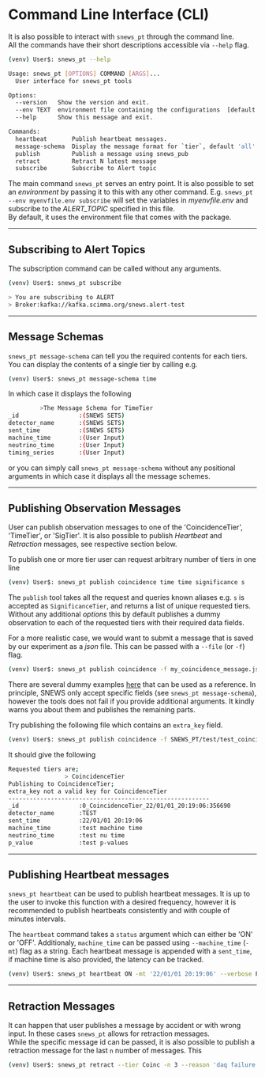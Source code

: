 # Command Line Interface (CLI)

It is also possible to interact with `snews_pt` through the command line. <br>
All the commands have their short descriptions accessible via `--help` flag. 
```bash
(venv) User$: snews_pt --help 
```
```bash
Usage: snews_pt [OPTIONS] COMMAND [ARGS]...
  User interface for snews_pt tools

Options:
  --version   Show the version and exit.
  --env TEXT  environment file containing the configurations  [default: (auxiliary/test-config.env)]
  --help      Show this message and exit.

Commands:
  heartbeat       Publish heartbeat messages.
  message-schema  Display the message format for `tier`, default 'all'
  publish         Publish a message using snews_pub
  retract         Retract N latest message
  subscribe       Subscribe to Alert topic 
```
The main command `snews_pt` serves an entry point. It is also possible to set an _environment_ by passing it to this with any other command. 
E.g. `snews_pt --env myenvfile.env subscribe` will set the variables in _myenvfile.env_  and subscribe to the _ALERT_TOPIC_ specified in this file. <br>
By default, it uses the environment file that comes with the package.

---
## Subscribing to Alert Topics
The subscription command can be called without any arguments.
```bash 
(venv) User$: snews_pt subscribe 
```
```bash
> You are subscribing to ALERT 
> Broker:kafka://kafka.scimma.org/snews.alert-test
```
---
## Message Schemas
`snews_pt message-schema` can tell you the required contents for each tiers. You can display the contents of a single tier by calling e.g.
```bash
(venv) User$: snews_pt message-schema time
```
In which case it displays the following
```bash
         >The Message Schema for TimeTier 
_id                 :(SNEWS SETS)
detector_name       :(SNEWS SETS)
sent_time           :(SNEWS SETS)
machine_time        :(User Input)
neutrino_time       :(User Input)
timing_series       :(User Input)  
```
or you can simply call `snews_pt message-schema` without any positional arguments in which case it displays all the message schemes. <br>

---

## Publishing Observation Messages
User can publish observation messages to one of the 'CoincidenceTier', 'TimeTier', or 'SigTier'. It is also possible to publish _Heartbeat_ and _Retraction_ messages, see respective section below.

To publish one or more tier user can request arbitrary number of tiers in one line
```bash
(venv) User$: snews_pt publish coincidence time time significance s
```
The `publish` tool takes all the request and queries known aliases e.g. `s` is accepted as `SignificanceTier`, and returns a list of unique requested tiers.<br>
Without any additional _options_ this by default publishes a dummy observation to each of the requested tiers with their required data fields.

For a more realistic case, we would want to submit a message that is saved by our experiment as a _json_ file. This can be passed with a `--file` (or `-f`) flag.
```bash
(venv) User$: snews_pt publish coincidence -f my_coincidence_message.json
```
There are several dummy examples [here](../test/) that can be used as a reference. In principle, SNEWS only accept specific fields (see `snews_pt message-schema`), however the tools does not fail if you provide additional arguments. It kindly warns you about them and publishes the remaining parts.

Try publishing the following file which contains an `extra_key` field.
```bash
(venv) User$: snews_pt publish coincidence -f SNEWS_PT/test/test_coincidence_tier_message.json
```

It should give the following
```bash
Requested tiers are;
                > CoincidenceTier
Publishing to CoincidenceTier;
extra_key not a valid key for CoincidenceTier
---------------------------------------------------------
_id                 :0_CoincidenceTier_22/01/01_20:19:06:356690
detector_name       :TEST
sent_time           :22/01/01 20:19:06
machine_time        :test machine time
neutrino_time       :test nu time
p_value             :test p-values 
```
----

## Publishing Heartbeat messages

`snews_pt heartbeat`  can be used to publish heartbeat messages. It is up to the user to invoke this function with a desired frequency, however it is recommended to publish heartbeats consistently and with couple of minutes intervals.

The `heartbeat` command takes a `status` argument which can either be 'ON' or 'OFF'. 
Additionaly, `machine_time` can be passed using `--machine_time` (`-mt`) flag as a string. Each heartbeat message is appended with a `sent_time`, if machine time is also provided, the latency can be tracked.

```bash
(venv) User$: snews_pt heartbeat ON -mt '22/01/01 20:19:06' --verbose False
```
---

## Retraction Messages

It can happen that user publishes a message by accident or with wrong input. In these cases `snews_pt` allows for retraction messages. <br>
While the specific message id can be passed, it is also possible to publish a retraction message for the last `n` number of messages. This

```bash
(venv) User$: snews_pt retract --tier Coinc -n 3 --reason 'daq failure' 
```
